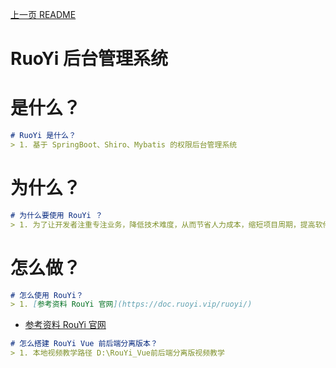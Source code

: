 [上一页 README](README.md)

# RuoYi 后台管理系统

# 是什么？
``` md
# RuoYi 是什么？
> 1. 基于 SpringBoot、Shiro、Mybatis 的权限后台管理系统
```

# 为什么？
``` md
# 为什么要使用 RouYi ？
> 1. 为了让开发者注重专注业务，降低技术难度，从而节省人力成本，缩短项目周期，提高软件安全质量。
```

# 怎么做？
``` md
# 怎么使用 RouYi？
> 1. [参考资料 RouYi 官网](https://doc.ruoyi.vip/ruoyi/)
```
-  [参考资料 RouYi 官网](https://doc.ruoyi.vip/ruoyi/)

``` md
# 怎么搭建 RouYi Vue 前后端分离版本？
> 1. 本地视频教学路径 D:\RouYi_Vue前后端分离版视频教学
```